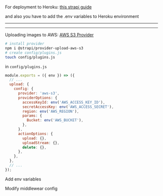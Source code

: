For deployment to Heroku:
[this strapi guide](https://strapi.io/blog/deploying-a-strapi-api-on-heroku)

and also you have to add the .env variables to Heroku environment

---
---

Uploading images to AWS:
[AWS S3 Provider](https://www.npmjs.com/package/@strapi/provider-upload-aws-s3)
```sh
# install provider
npm i @strapi/provider-upload-aws-s3
# create config/plugins.js
touch config/plugins.js  
```
in `config/plugins.js`
```javascript
module.exports = ({ env }) => ({
  // ...
  upload: {
    config: {
      provider: 'aws-s3',
      providerOptions: {
        accessKeyId: env('AWS_ACCESS_KEY_ID'),
        secretAccessKey: env('AWS_ACCESS_SECRET'),
        region: env('AWS_REGION'),
        params: {
          Bucket: env('AWS_BUCKET'),
        },
      },
      actionOptions: {
        upload: {},
        uploadStream: {},
        delete: {},
      },
    },
  },
  // ...
});
```
Add env variables

Modify middlewear config